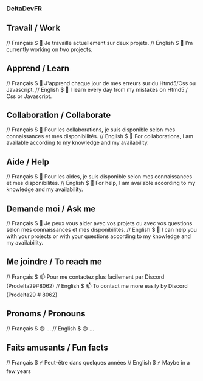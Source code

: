### DeltaDevFR  

  ## Travail / Work
  // Français 
  $ 🔭 Je travaille actuellement sur deux projets.
  // English 
  $ 🔭 I’m currently working on two projects.
  
  ## Apprend / Learn
  // Français 
  $ 🌱 J'apprend chaque jour de mes erreurs sur du Htmd5/Css ou Javascript.
  // English
  $ 🌱 I learn every day from my mistakes on Htmd5 / Css or Javascript.
  
  ## Collaboration / Collaborate
  // Français 
  $ 👯 Pour les collaborations, je suis disponible selon mes connaissances et mes disponibilités.
  // English
  $ 👯 For collaborations, I am available according to my knowledge and my availability.
  
  ## Aide / Help
  // Français 
  $ 🤔 Pour les aides, je suis disponible selon mes connaissances et mes disponibilités.
  // English
  $ 🤔 For help, I am available according to my knowledge and my availability.
   
  ## Demande moi / Ask me
  // Français 
  $ 💬 Je peux vous aider avec vos projets ou avec vos questions selon mes connaissances et mes disponibilités.
  // English
  $ 💬 I can help you with your projects or with your questions according to my knowledge and my availability.
   
  ## Me joindre / To reach me 
  // Français 
  $ 📫 Pour me contactez plus facilement par Discord (Prodelta29#8062) 
  // English
  $ 📫 To contact me more easily by Discord (Prodelta29 # 8062)
   
  ## Pronoms / Pronouns
  // Français 
  $ 😄 ...
  // English
  $ 😄 ... 
  
  ## Faits amusants / Fun facts 
  // Français
  $ ⚡ Peut-être dans quelques années 
  // English
  $ ⚡ Maybe in a few years

